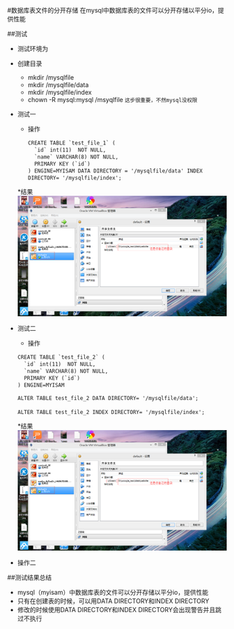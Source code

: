 #数据库表文件的分开存储
在mysql中数据库表的文件可以分开存储以平分io，提供性能

##测试
* 测试环境为
* 创建目录
    * mkdir /mysqlfile
    * mkdir /mysqlfile/data
    * mkdir /mysqlfile/index
    * chown -R mysql:mysql /msyqlfile   `这步很重要，不然mysql没权限`
    
* 测试一
    * 操作

        ```mysql
        CREATE TABLE `test_file_1` (
          `id` int(11)  NOT NULL,
          `name` VARCHAR(8) NOT NULL,
          PRIMARY KEY (`id`)
        ) ENGINE=MYISAM DATA DIRECTORY = '/mysqlfile/data' INDEX DIRECTORY= '/mysqlfile/index';
        ```
        
    *结果
    ![image](https://github.com/mywoogle/docker-note/blob/master/image/1.png)
    
    
* 测试二
    * 操作

    ```mysql
    CREATE TABLE `test_file_2` (
      `id` int(11)  NOT NULL,
      `name` VARCHAR(8) NOT NULL,
      PRIMARY KEY (`id`)
    ) ENGINE=MYISAM
    ```
    
    ```mysql
    ALTER TABLE test_file_2 DATA DIRECTORY= '/mysqlfile/data';
    
    ALTER TABLE test_file_2 INDEX DIRECTORY= '/mysqlfile/index';
    
    ```
    *结果
    ![image](https://github.com/mywoogle/docker-note/blob/master/image/1.png)

* 操作二

##测试结果总结
* mysql（myisam）中数据库表的文件可以分开存储以平分io，提供性能
* 只有在创建表的时候，可以用DATA DIRECTORY和INDEX DIRECTORY
* 修改的时候使用DATA DIRECTORY和INDEX DIRECTORY会出现警告并且跳过不执行
